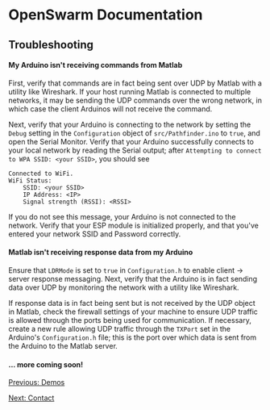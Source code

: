 # OpenSwarm Documentation

## Troubleshooting

#### My Arduino isn't receiving commands from Matlab

First, verify that commands are in fact being sent over UDP by Matlab with a utility like Wireshark. If your host running Matlab is connected to multiple networks, it may be sending the UDP commands over the wrong network, in which case the client Arduinos will not receive the command.

Next, verify that your Arduino is connecting to the network by setting the `Debug` setting in the `Configuration` object of `src/Pathfinder.ino` to `true`, and open the Serial Monitor. Verify that your Arduino successfully connects to your local network by reading the Serial output; after `Attempting to connect to WPA SSID: <your SSID>`, you should see

```
Connected to WiFi.
WiFi Status:
	SSID: <your SSID>
	IP Address: <IP>
	Signal strength (RSSI): <RSSI>
```

If you do not see this message, your Arduino is not connected to the network. Verify that your ESP module is initialized properly, and that you've entered your network SSID and Password correctly.

#### Matlab isn't receiving response data from my Arduino

Ensure that `LDRMode` is set to `true` in `Configuration.h` to enable client -> server response messaging. Next, verify that the Arduino is in fact sending data over UDP by monitoring the network with a utility like Wireshark.

If response data is in fact being sent but is not received by the UDP object in Matlab, check the firewall settings of your machine to ensure UDP traffic is allowed through the ports being used for communication. If necessary, create a new rule allowing UDP traffic through the `TXPort` set in the Arduino's `Configuration.h` file; this is the port over which data is sent from the Arduino to the Matlab server.

#### ... more coming soon!

<a href=05-Demos.md>Previous: Demos</a>

<a href=A2-Contact.md>Next: Contact</a>
